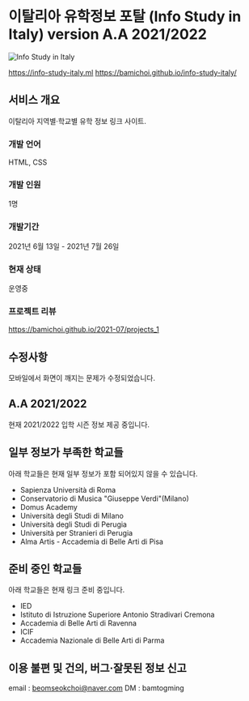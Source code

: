 # 이탈리아 유학정보 포탈 (Info Study in Italy) version A.A 2021/2022


![Info Study in Italy](https://bamichoi.github.io/assets/img/info-study-italy.png "Info Study in Italy")

https://info-study-italy.ml
https://bamichoi.github.io/info-study-italy/

## 서비스 개요

이탈리아 지역별·학교별 유학 정보 링크 사이트.

### 개발 언어
HTML, CSS
### 개발 인원
1명
### 개발기간
2021년 6월 13일 - 2021년 7월 26일
### 현재 상태
운영중
### 프로젝트 리뷰

https://bamichoi.github.io/2021-07/projects_1

## 수정사항

모바일에서 화면이 깨지는 문제가 수정되었습니다.

## A.A 2021/2022

현재 2021/2022 입학 시즌 정보 제공 중입니다.

## 일부 정보가 부족한 학교들

아래 학교들은 현재 일부 정보가 포함 되어있지 않을 수 있습니다.

- Sapienza Università di Roma
- Conservatorio di Musica "Giuseppe Verdi"(Milano)
- Domus Academy
- Università degli Studi di Milano
- Università degli Studi di Perugia
- Università per Stranieri di Perugia
- Alma Artis - Accademia di Belle Arti di Pisa

## 준비 중인 학교들

아래 학교들은 현재 링크 준비 중입니다.

- IED
- Istituto di Istruzione Superiore Antonio Stradivari Cremona
- Accademia di Belle Arti di Ravenna
- ICIF 
- Accademia Nazionale di Belle Arti di Parma
  

## 이용 불편 및 건의, 버그·잘못된 정보 신고

email : beomseokchoi@naver.com
DM : bamtogming
